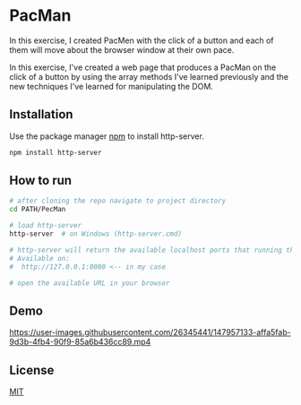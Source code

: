 # PacMan

In this exercise, I created PacMen with the click of a button and each of them will move about the browser window at their own pace. 

In this exercise, I've created a web page that produces a PacMan on the click of a button by using the array methods I've learned previously and the new techniques I've learned for manipulating the DOM.

## Installation

Use the package manager [npm](https://www.npmjs.com/package/http-server) to install http-server.

```bash
npm install http-server
```

## How to run

```bash
# after cloning the repo navigate to project directory
cd PATH/PecMan

# load http-server 
http-server  # on Windows (http-server.cmd)

# http-server will return the available localhost ports that running the local server
# Available on:
#  http://127.0.0.1:8080 <-- in my case

# open the available URL in your browser 
```



## Demo

https://user-images.githubusercontent.com/26345441/147957133-affa5fab-9d3b-4fb4-90f9-85a6b436cc89.mp4








## License
[MIT](https://github.com/FerasBinHussain/PacMan/blob/master/LICENSE)
